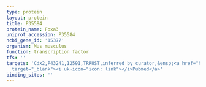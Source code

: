 ```yaml
---
type: protein
layout: protein
title: P35584
protein_name: Foxa3
uniprot_accession: P35584
ncbi_gene_id: '15377'
organism: Mus musculus
function: transcription factor
tfs: ''
targets: 'Cdx2,P43241,12591,TRRUST,inferred by curator,&ensp;<a href="https://www.ncbi.nlm.nih.gov/pubmed/?term=11875002%5Buid%5D"
  target="_blank"><i uk-icon="icon: link"></i>Pubmed</a>'
binding_sites: ''
---
```

